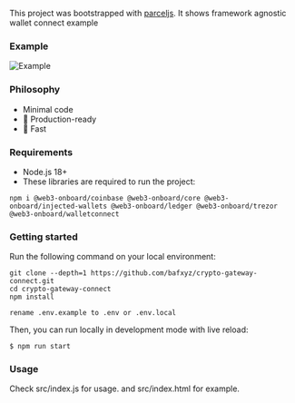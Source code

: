This project was bootstrapped with [parceljs](https://parceljs.org).
It shows framework agnostic wallet connect example

### Example
![Example](https://github.com/bafxyz/crypro-gateway-connect/blob/main/example/connect.gif?raw=tru)

### Philosophy

- Minimal code
- 🚀 Production-ready
- 💪 Fast

### Requirements

- Node.js 18+
- These libraries are required to run the project:

```shell
npm i @web3-onboard/coinbase @web3-onboard/core @web3-onboard/injected-wallets @web3-onboard/ledger @web3-onboard/trezor @web3-onboard/walletconnect
```

### Getting started

Run the following command on your local environment:

```shell
git clone --depth=1 https://github.com/bafxyz/crypto-gateway-connect.git
cd crypto-gateway-connect
npm install

rename .env.example to .env or .env.local
```

Then, you can run locally in development mode with live reload:

```shell
$ npm run start
```

### Usage

Check src/index.js for usage. and src/index.html for example.